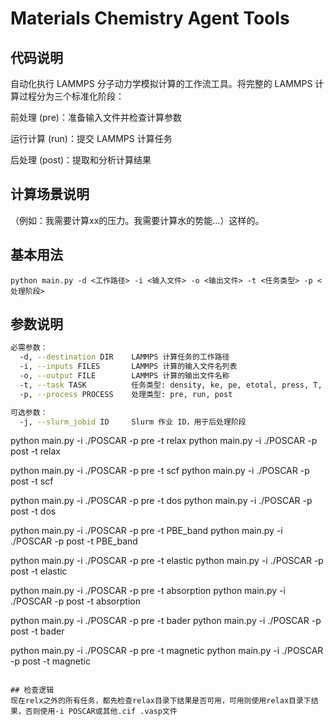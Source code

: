 # Materials Chemistry  Agent Tools
## 代码说明
自动化执行 LAMMPS 分子动力学模拟计算的工作流工具。将完整的 LAMMPS 计算过程分为三个标准化阶段：

前处理 (pre)：准备输入文件并检查计算参数

运行计算 (run)：提交 LAMMPS 计算任务

后处理 (post)：提取和分析计算结果

## 计算场景说明

（例如：我需要计算xx的压力。我需要计算水的势能...）这样的。

## 基本用法
```
python main.py -d <工作路径> -i <输入文件> -o <输出文件> -t <任务类型> -p <处理阶段>
```

## 参数说明
```bash
必需参数：
  -d, --destination DIR    LAMMPS 计算任务的工作路径
  -i, --inputs FILES       LAMMPS 计算的输入文件名列表
  -o, --output FILE        LAMMPS 计算的输出文件名称
  -t, --task TASK          任务类型: density, ke, pe, etotal, press, T, msd, deff, CN, rdf
  -p, --process PROCESS    处理类型: pre, run, post

可选参数：
  -j, --slurm_jobid ID     Slurm 作业 ID，用于后处理阶段
```

python main.py -i ./POSCAR -p pre -t relax 
python main.py -i ./POSCAR -p post -t relax 

python main.py -i ./POSCAR -p pre -t scf 
python main.py -i ./POSCAR -p post -t scf 

python main.py -i ./POSCAR -p pre -t dos 
python main.py -i ./POSCAR -p post -t dos

python main.py -i ./POSCAR -p pre -t PBE_band 
python main.py -i ./POSCAR -p post -t PBE_band

python main.py -i ./POSCAR -p pre -t elastic 
python main.py -i ./POSCAR -p post -t elastic

python main.py -i ./POSCAR -p pre -t absorption 
python main.py -i ./POSCAR -p post -t absorption

python main.py -i ./POSCAR -p pre -t bader
python main.py -i ./POSCAR -p post -t bader

python main.py -i ./POSCAR -p pre -t magnetic
python main.py -i ./POSCAR -p post -t magnetic
```

## 检查逻辑
现在relx之外的所有任务，都先检查relax目录下结果是否可用，可用则使用relax目录下结果，否则使用-i POSCAR或其他.cif .vasp文件
